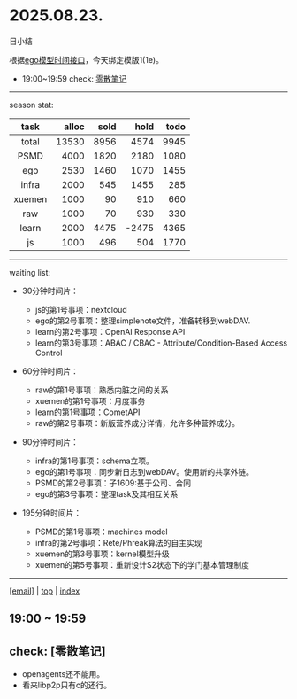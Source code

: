 # 2025.08.23.
日小结

<a id="top"></a>
根据[ego模型时间接口](https://gitee.com/hyg/blog/blob/master/timeflow.md)，今天绑定模版1(1e)。

<a id="index"></a>
- 19:00~19:59	check: [零散笔记](#20250823190000)

---
season stat:

| task | alloc | sold | hold | todo |
| :---: | ---: | ---: | ---: | ---: |
| total | 13530 | 8956 | 4574 | 9945 |
| PSMD | 4000 | 1820 | 2180 | 1080 |
| ego | 2530 | 1460 | 1070 | 1455 |
| infra | 2000 | 545 | 1455 | 285 |
| xuemen | 1000 | 90 | 910 | 660 |
| raw | 1000 | 70 | 930 | 330 |
| learn | 2000 | 4475 | -2475 | 4365 |
| js | 1000 | 496 | 504 | 1770 |

---
waiting list:


- 30分钟时间片：
  - js的第1号事项：nextcloud
  - ego的第2号事项：整理simplenote文件，准备转移到webDAV.
  - learn的第2号事项：OpenAI Response API
  - learn的第3号事项：ABAC / CBAC - Attribute/Condition-Based Access Control

- 60分钟时间片：
  - raw的第1号事项：熟悉内脏之间的关系
  - xuemen的第1号事项：月度事务
  - learn的第1号事项：CometAPI
  - raw的第2号事项：新版营养成分详情，允许多种营养成分。

- 90分钟时间片：
  - infra的第1号事项：schema立项。
  - ego的第1号事项：同步新日志到webDAV。使用新的共享外链。
  - PSMD的第2号事项：子1609:基于公司、合同
  - ego的第3号事项：整理task及其相互关系

- 195分钟时间片：
  - PSMD的第1号事项：machines model
  - infra的第2号事项：Rete/Phreak算法的自主实现
  - xuemen的第3号事项：kernel模型升级
  - xuemen的第5号事项：重新设计S2状态下的学门基本管理制度

---
<a href="mailto:huangyg@mars22.com?subject=关于2025.08.23.[无名任务]任务&body=日期: 2025.08.23.%0D%0A序号: 7%0D%0A手稿:../../draft/2025/20250823.02.md%0D%0A---请勿修改邮件主题及以上内容 从下一行开始写您的想法---%0D%0A">[email]</a> | [top](#top) | [index](#index)
<a id="20250823190000"></a>
## 19:00 ~ 19:59
## check: [零散笔记]

- openagents还不能用。
- 看来libp2p只有c的还行。
